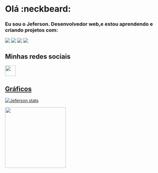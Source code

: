 <h1>Olá :neckbeard:</h1>
<h3>Eu sou o Jeferson. Desenvolvedor web,e estou aprendendo e criando projetos com:</h3>

<img src="https://img.shields.io/badge/HTML5-E34F26?style=for-the-badge&logo=html5&logoColor=white" />
<img src="https://img.shields.io/badge/CSS3-1572B6?style=for-the-badge&logo=css3&logoColor=white" />
<img src="https://img.shields.io/badge/JavaScript-F7DF1E?style=for-the-badge&logo=javascript&logoColor=black" />
<img src="https://img.shields.io/badge/React-20232A?style=for-the-badge&logo=react&logoColor=61DAFB" />

<h2>Minhas redes sociais</h2>

<p>
<a href="https://www.linkedin.com/in/jeferson-freitas-906176362/" >
<img width="35px" src="https://cdn.jsdelivr.net/gh/devicons/devicon@latest/icons/linkedin/linkedin-original.svg" />
          
          
</p>

<h2>Gráficos</h2>

![Jeferson stats](https://github-readme-stats.vercel.app/api?username=JefersonFreitas27&show_icons=true&theme=transparent)


<a href="https://github.com/anuraghazra/convoychat">
  <img height=200 align="center" src="https://github-readme-stats.vercel.app/api/top-langs?username=JefersonFreitas27&layout=compact&langs_count=8&card_width=320" />
</a>

